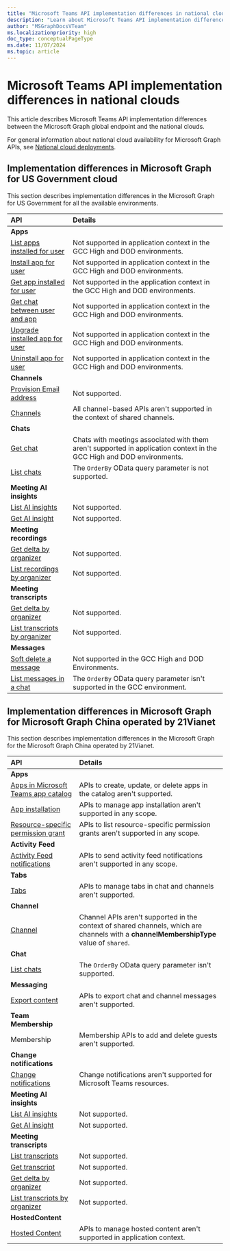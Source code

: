 ```yaml
---
title: "Microsoft Teams API implementation differences in national clouds"
description: "Learn about Microsoft Teams API implementation differences in the national clouds."
author: "MSGraphDocsVTeam"
ms.localizationpriority: high
doc_type: conceptualPageType
ms.date: 11/07/2024
ms.topic: article
---
```


# Microsoft Teams API implementation differences in national clouds

This article describes Microsoft Teams API implementation differences between the Microsoft Graph global endpoint and the national clouds.

For general information about national cloud availability for Microsoft Graph APIs, see [National cloud deployments](/graph/deployments).

## Implementation differences in Microsoft Graph for US Government cloud

This section describes implementation differences in the Microsoft Graph for US Government for all the available environments.


|API    | Details              |
|:--------------------|:---------------------------------------------------------|
| **Apps**            |                                                          |
|[List apps installed for user](/graph/api/userteamwork-list-installedapps)| Not supported in application context in the GCC High and DOD environments. |
|[Install app for user](/graph/api/userteamwork-post-installedapps)| Not supported in application context in the GCC High and DOD environments. |
|[Get app installed for user](/graph/api/userteamwork-get-installedapps)| Not supported in the application context in the GCC High and DOD environments. |
|[Get chat between user and app](/graph/api/userscopeteamsappinstallation-get-chat)| Not supported in application context in the GCC High and DOD environments. |
|[Upgrade installed app for user](/graph/api/userteamwork-teamsappinstallation-upgrade) | Not supported in application context in the GCC High and DOD environments. |
|[Uninstall app for user](/graph/api/userteamwork-delete-installedapps) | Not supported in application context in the GCC High and DOD environments. |
| **Channels**            |                                                          |
|[Provision Email address](/graph/api/channel-provisionemail) | Not supported. |
|[Channels](/graph/api/resources/channel) | All channel-based APIs aren't supported in the context of shared channels. |
| **Chats**            |                                                          |
|[Get chat](/graph/api/chat-get)| Chats with meetings associated with them aren't supported in application context in the GCC High and DOD environments. |
|[List chats](/graph/api/chat-list)| The `OrderBy` OData query parameter is not supported. |
| **Meeting AI insights**            |                                                          |
|[List AI insights](/microsoft-365-copilot/extensibility/api-reference/onlinemeeting-list-aiinsights) | Not supported. |
|[Get AI insight](/microsoft-365-copilot/extensibility/api-reference/callaiinsight-get) | Not supported. |
| **Meeting recordings**            |                                                          |
|[Get delta by organizer](/graph/api/callrecording-delta) | Not supported. |
|[List recordings by organizer](/graph/api/onlinemeeting-getallrecordings) | Not supported. |
| **Meeting transcripts**            |                                                          |
|[Get delta by organizer](/graph/api/calltranscript-delta) | Not supported. |
|[List transcripts by organizer](/graph/api/onlinemeeting-getalltranscripts) | Not supported. |
| **Messages**            |                                                          |
|[Soft delete a message](/graph/api/chatmessage-softdelete) | Not supported in the GCC High and DOD Environments. |
|[List messages in a chat](/graph/api/chat-list-messages) | The `OrderBy` OData query parameter isn't supported in the GCC environment. |

## Implementation differences in Microsoft Graph for Microsoft Graph China operated by 21Vianet

This section describes implementation differences in the Microsoft Graph for the Microsoft Graph China operated by 21Vianet.

|API    | Details              |
|:--------------------|:---------------------------------------------------------|
**Apps**            |                                                          |
[Apps in Microsoft Teams app catalog](/graph/api/resources/teamsapp) | APIs to create, update, or delete apps in the catalog aren't supported.
[App installation](/graph/api/resources/teamsappinstallation) | APIs to manage app installation aren't supported in any scope.
[Resource-specific permission grant](/graph/api/resources/resourcespecificpermissiongrant) | APIs to list resource-specific permission grants aren't supported in any scope.
**Activity Feed**            |                                                          |
| [Activity Feed notifications](/graph/teams-send-activityfeednotifications)| APIs to send activity feed notifications aren't supported in any scope. |
| **Tabs**            |                                                          |
[Tabs](/graph/api/resources/teamstab) | APIs to manage tabs in chat and channels aren't supported.
| **Channel**            |                                                          |
[Channel](/graph/api/resources/channel) | Channel APIs aren't supported in the context of shared channels, which are channels with a **channelMembershipType** value of `shared`.
| **Chat**            |                                                          |
|[List chats](/graph/api/chat-list)| The `OrderBy` OData query parameter isn't supported. |
| **Messaging**            |                                                          |
[Export content](/microsoftteams/export-teams-content) | APIs to export chat and channel messages aren't supported.
| **Team Membership**            |                                                          |
Membership | Membership APIs to add and delete guests aren't supported.
| **Change notifications**            |                                                          |
[Change notifications](/graph/api/resources/change-notifications-api-overview) | Change notifications aren't supported for Microsoft Teams resources.
| **Meeting AI insights**            |                                                          |
|[List AI insights](/microsoft-365-copilot/extensibility/api-reference/onlinemeeting-list-aiinsights) | Not supported. |
|[Get AI insight](/microsoft-365-copilot/extensibility/api-reference/callaiinsight-get) | Not supported. |
| **Meeting transcripts**            |                                                          |
|[List transcripts](/graph/api/onlinemeeting-list-transcripts) | Not supported. |
|[Get transcript](/graph/api/calltranscript-get) | Not supported. |
|[Get delta by organizer](/graph/api/calltranscript-delta) | Not supported. |
|[List transcripts by organizer](/graph/api/onlinemeeting-getalltranscripts) | Not supported. |
| **HostedContent**            |                                                          |
[Hosted Content](/graph/api/chatmessagehostedcontent-get) | APIs to manage hosted content aren't supported in application context.

